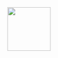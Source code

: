<div id="header" align="center">
  <img src="https://giphy.com/embed/CW16nFVXLSQxSMUEMd" width="100"/>
</div>